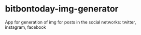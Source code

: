 # bitbontoday-img-generator
App for generation of img for posts in the social networks: twitter, instagram, facebook
